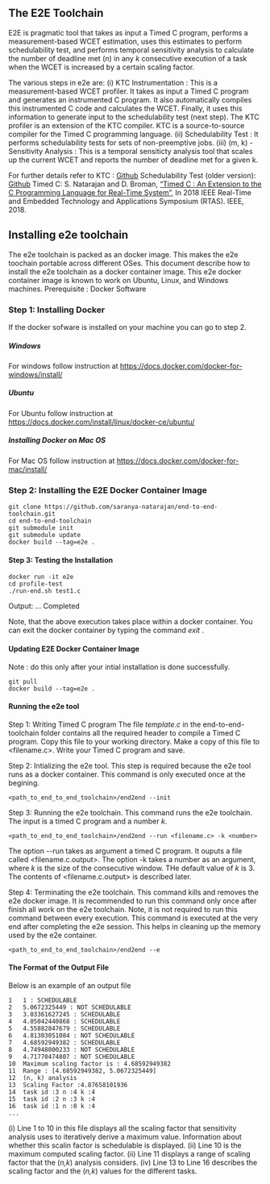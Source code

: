 ## The E2E Toolchain
 E2E is pragmatic tool that takes as input a Timed C program, performs a measurement-based WCET estimation, uses this estimates to perform schedulability test, and performs temporal sensitivity analysis to calculate the number of deadline met (_n_) in any _k_ consecutive execution of a task when the WCET is increased by a certain scaling factor.

 The various steps in e2e are:
 (i) KTC Instrumentation : This is a measurement-based WCET profiler. It takes as input a Timed C program and generates an instrumented C program. It also automatically compiles this instrumented C code and calculates the WCET. Finally, it uses this information to generate input to the schedulability test (next step). The KTC profiler is an extension of the KTC compiler. KTC is a source-to-source compiler for the Timed C programming language.
 (ii) Schedulability Test : It performs schedulability tests for sets of non-preemptive jobs.
 (iii) (m, k) - Sensitivity Analysis :   This is a temporal sensiticty analysis tool that scales up the current WCET and reports the number of deadline met for a given k.

 For further details refer to
 KTC : [Github](https://github.com/timed-c/ktc)
 Schedulability Test (older version): [Github](https://github.com/brandenburg/np-schedulability-analysis)
 Timed C: S. Natarajan and D. Broman, [“Timed C : An Extension to the C Programming Language for Real-Time System”](https://people.kth.se/~dbro/papers/natarajan-broman-2018-timed-c.pdf), In 2018 IEEE Real-Time and Embedded Technology and Applications Symposium (RTAS). IEEE, 2018.

## Installing e2e toolchain
The e2e toolchain is packed as an docker image. This makes the e2e toochain portable across different OSes. This document describe how to install the e2e toolchain as a docker container image. This e2e docker container image is known to work on Ubuntu, Linux, and Windows machines.
Prerequisite : Docker Software

### Step 1: Installing Docker
If the docker sofware is installed on your machine you can go to step 2.
##### Windows
For windows follow instruction at
https://docs.docker.com/docker-for-windows/install/

##### Ubuntu
For Ubuntu follow instruction at
https://docs.docker.com/install/linux/docker-ce/ubuntu/

##### Installing Docker on Mac OS
For Mac OS follow instruction at
https://docs.docker.com/docker-for-mac/install/

### Step 2: Installing the E2E Docker Container Image

    git clone https://github.com/saranya-natarajan/end-to-end-toolchain.git
    cd end-to-end-toolchain
    git submodule init
    git submodule update
    docker build --tag=e2e .

#### Step 3: Testing the Installation
    docker run -it e2e
    cd profile-test
    ./run-end.sh test1.c

Output:
...
Completed

Note, that the above execution takes place within a docker container. You can exit the docker container by typing the command _exit_ .

#### Updating E2E Docker Container Image
Note : do this only after your intial installation is done successfully.

    git pull
    docker build --tag=e2e .

#### Running the e2e tool

Step 1: Writing Timed C program
The file _template.c_ in the end-to-end-toolchain folder contains all the required header to compile a Timed C program. Copy this file to your working directory. Make a copy of this file to <filename.c>. Write your Timed C program and save.

Step 2: Intializing the e2e tool.
This step is required because the e2e tool runs as a docker container. This command is only executed once at the begining.

    <path_to_end_to_end_toolchain>/end2end --init

Step 3: Running the e2e toolchain.
This command runs the e2e toolchain. The input is a timed C program and a number _k_.

    <path_to_end_to_end_toolchain>/end2end --run <filename.c> -k <number>

The option --run takes as argument a timed C program. It ouputs a file called <filename.c.output>. The option -k takes a number as an argument, where _k_ is the size of the consecutive window. THe default value of _k_ is 3. The contents of <filename.c.output> is described later.

Step 4: Terminating the e2e toolchain.
This command kills and removes the e2e docker image. It is recommended to run this command only once after finish all work on the e2e toolchain. Note, it is not required to run this command between every execution. This command is executed at the very end after completing the e2e session. This helps in cleaning up the memory used by the e2e container.

    <path_to_end_to_end_toolchain>/end2end --e

#### The Format of the Output File
Below is an example of an output file
```
1   1 : SCHEDULABLE
2   5.0672325449 : NOT SCHEDULABLE
3   3.03361627245 : SCHEDULABLE
4   4.05042440868 : SCHEDULABLE
5   4.55882847679 : SCHEDULABLE
6   4.81303051084 : NOT SCHEDULABLE
7   4.68592949382 : SCHEDULABLE
8   4.74948000233 : NOT SCHEDULABLE
9   4.71770474807 : NOT SCHEDULABLE
10  Maximum scaling factor is : 4.68592949382
11  Range : [4.68592949382, 5.0672325449]
12  (n, k) analysis
13  Scaling Factor :4.87658101936
14  task id :3 n :4 k :4
15  task id :2 n :3 k :4
16  task id :1 n :0 k :4
...
```

(i) Line 1 to 10 in this file displays all the scaling factor that sensitivity analysis uses to iteratively derive a maximum value. Information about whether this scalin factor is schedulable is displayed.
(ii) Line 10 is the maximum computed scaling factor.
(ii) Line 11 displays a range of scaling factor that the (_n,k_) analysis considers.
(iv) Line 13 to Line 16 describes the scaling factor and the (_n,k_) values for the different tasks.
